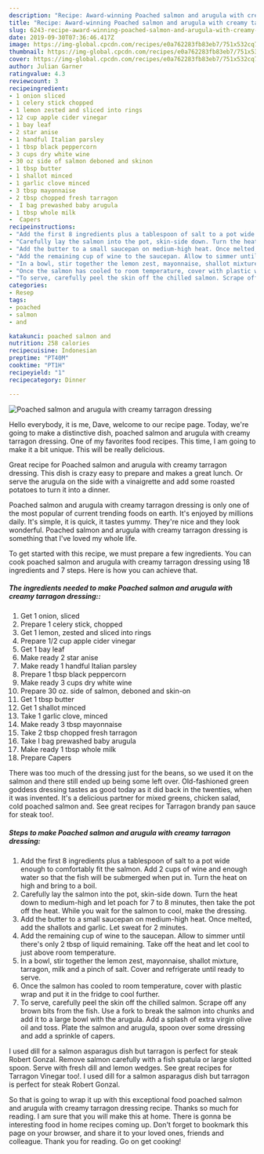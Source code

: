 ```yaml
---
description: "Recipe: Award-winning Poached salmon and arugula with creamy tarragon dressing"
title: "Recipe: Award-winning Poached salmon and arugula with creamy tarragon dressing"
slug: 6243-recipe-award-winning-poached-salmon-and-arugula-with-creamy-tarragon-dressing
date: 2019-09-30T07:36:46.417Z
image: https://img-global.cpcdn.com/recipes/e0a762283fb83eb7/751x532cq70/poached-salmon-and-arugula-with-creamy-tarragon-dressing-recipe-main-photo.jpg
thumbnail: https://img-global.cpcdn.com/recipes/e0a762283fb83eb7/751x532cq70/poached-salmon-and-arugula-with-creamy-tarragon-dressing-recipe-main-photo.jpg
cover: https://img-global.cpcdn.com/recipes/e0a762283fb83eb7/751x532cq70/poached-salmon-and-arugula-with-creamy-tarragon-dressing-recipe-main-photo.jpg
author: Julian Garner
ratingvalue: 4.3
reviewcount: 3
recipeingredient:
- 1 onion sliced
- 1 celery stick chopped
- 1 lemon zested and sliced into rings
- 12 cup apple cider vinegar
- 1 bay leaf
- 2 star anise
- 1 handful Italian parsley
- 1 tbsp black peppercorn
- 3 cups dry white wine
- 30 oz side of salmon deboned and skinon
- 1 tbsp butter
- 1 shallot minced
- 1 garlic clove minced
- 3 tbsp mayonnaise
- 2 tbsp chopped fresh tarragon
-  I bag prewashed baby arugula
- 1 tbsp whole milk
-  Capers
recipeinstructions:
- "Add the first 8 ingredients plus a tablespoon of salt to a pot wide enough to comfortably fit the salmon. Add 2 cups of wine and enough water so that the fish will be submerged when put in. Turn the heat on high and bring to a boil."
- "Carefully lay the salmon into the pot, skin-side down. Turn the heat down to medium-high and let poach for 7 to 8 minutes, then take the pot off the heat. While you wait for the salmon to cool, make the dressing."
- "Add the butter to a small saucepan on medium-high heat. Once melted, add the shallots and garlic. Let sweat for 2 minutes."
- "Add the remaining cup of wine to the saucepan. Allow to simmer until there&#39;s only 2 tbsp of liquid remaining. Take off the heat and let cool to just above room temperature."
- "In a bowl, stir together the lemon zest, mayonnaise, shallot mixture, tarragon, milk and a pinch of salt. Cover and refrigerate until ready to serve."
- "Once the salmon has cooled to room temperature, cover with plastic wrap and put it in the fridge to cool further."
- "To serve, carefully peel the skin off the chilled salmon. Scrape off any brown bits from the fish. Use a fork to break the salmon into chunks and add it to a large bowl with the arugula. Add a splash of extra virgin olive oil and toss. Plate the salmon and arugula, spoon over some dressing and add a sprinkle of capers."
categories:
- Resep
tags:
- poached
- salmon
- and

katakunci: poached salmon and
nutrition: 258 calories
recipecuisine: Indonesian
preptime: "PT40M"
cooktime: "PT1H"
recipeyield: "1"
recipecategory: Dinner

---
```



![Poached salmon and arugula with creamy tarragon dressing](https://img-global.cpcdn.com/recipes/e0a762283fb83eb7/751x532cq70/poached-salmon-and-arugula-with-creamy-tarragon-dressing-recipe-main-photo.jpg)

Hello everybody, it is me, Dave, welcome to our recipe page. Today, we're going to make a distinctive dish, poached salmon and arugula with creamy tarragon dressing. One of my favorites food recipes. This time, I am going to make it a bit unique. This will be really delicious.

Great recipe for Poached salmon and arugula with creamy tarragon dressing. This dish is crazy easy to prepare and makes a great lunch. Or serve the arugula on the side with a vinaigrette and add some roasted potatoes to turn it into a dinner.

Poached salmon and arugula with creamy tarragon dressing is only one of the most popular of current trending foods on earth. It's enjoyed by millions daily. It's simple, it is quick, it tastes yummy. They're nice and they look wonderful. Poached salmon and arugula with creamy tarragon dressing is something that I've loved my whole life.


To get started with this recipe, we must prepare a few ingredients. You can cook poached salmon and arugula with creamy tarragon dressing using 18 ingredients and 7 steps. Here is how you can achieve that.

##### The ingredients needed to make Poached salmon and arugula with creamy tarragon dressing::

1. Get 1 onion, sliced
1. Prepare 1 celery stick, chopped
1. Get 1 lemon, zested and sliced into rings
1. Prepare 1/2 cup apple cider vinegar
1. Get 1 bay leaf
1. Make ready 2 star anise
1. Make ready 1 handful Italian parsley
1. Prepare 1 tbsp black peppercorn
1. Make ready 3 cups dry white wine
1. Prepare 30 oz. side of salmon, deboned and skin-on
1. Get 1 tbsp butter
1. Get 1 shallot minced
1. Take 1 garlic clove, minced
1. Make ready 3 tbsp mayonnaise
1. Take 2 tbsp chopped fresh tarragon
1. Take  I bag prewashed baby arugula
1. Make ready 1 tbsp whole milk
1. Prepare  Capers


There was too much of the dressing just for the beans, so we used it on the salmon and there still ended up being some left over. Old-fashioned green goddess dressing tastes as good today as it did back in the twenties, when it was invented. It&#39;s a delicious partner for mixed greens, chicken salad, cold poached salmon and. See great recipes for Tarragon brandy pan sauce for steak too!. 

##### Steps to make Poached salmon and arugula with creamy tarragon dressing:

1. Add the first 8 ingredients plus a tablespoon of salt to a pot wide enough to comfortably fit the salmon. Add 2 cups of wine and enough water so that the fish will be submerged when put in. Turn the heat on high and bring to a boil.
1. Carefully lay the salmon into the pot, skin-side down. Turn the heat down to medium-high and let poach for 7 to 8 minutes, then take the pot off the heat. While you wait for the salmon to cool, make the dressing.
1. Add the butter to a small saucepan on medium-high heat. Once melted, add the shallots and garlic. Let sweat for 2 minutes.
1. Add the remaining cup of wine to the saucepan. Allow to simmer until there&#39;s only 2 tbsp of liquid remaining. Take off the heat and let cool to just above room temperature.
1. In a bowl, stir together the lemon zest, mayonnaise, shallot mixture, tarragon, milk and a pinch of salt. Cover and refrigerate until ready to serve.
1. Once the salmon has cooled to room temperature, cover with plastic wrap and put it in the fridge to cool further.
1. To serve, carefully peel the skin off the chilled salmon. Scrape off any brown bits from the fish. Use a fork to break the salmon into chunks and add it to a large bowl with the arugula. Add a splash of extra virgin olive oil and toss. Plate the salmon and arugula, spoon over some dressing and add a sprinkle of capers.


I used dill for a salmon asparagus dish but tarragon is perfect for steak Robert Gonzal. Remove salmon carefully with a fish spatula or large slotted spoon. Serve with fresh dill and lemon wedges. See great recipes for Tarragon Vinegar too!. I used dill for a salmon asparagus dish but tarragon is perfect for steak Robert Gonzal. 

So that is going to wrap it up with this exceptional food poached salmon and arugula with creamy tarragon dressing recipe. Thanks so much for reading. I am sure that you will make this at home. There is gonna be interesting food in home recipes coming up. Don't forget to bookmark this page on your browser, and share it to your loved ones, friends and colleague. Thank you for reading. Go on get cooking!
